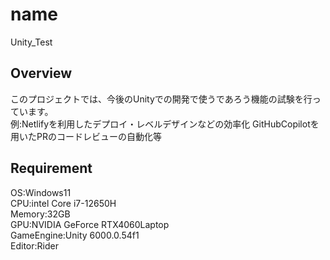 # name
Unity_Test

## Overview
このプロジェクトでは、今後のUnityでの開発で使うであろう機能の試験を行っています。<br>
例:Netlifyを利用したデプロイ・レベルデザインなどの効率化 GitHubCopilotを用いたPRのコードレビューの自動化等<br>

## Requirement
OS:Windows11<br>
CPU:intel Core i7-12650H<br>
Memory:32GB<br>
GPU:NVIDIA GeForce RTX4060Laptop<br>
GameEngine:Unity 6000.0.54f1<br>
Editor:Rider<br>